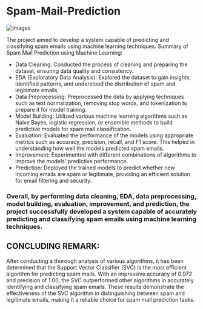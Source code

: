 # Spam-Mail-Prediction

![images](https://github.com/shubham19nijwala/Spam-Mail-Prediction-using-Machine-Learning/assets/130289158/69b41476-52f0-42d0-8f01-2822f5d13e53)

The project aimed to develop a system capable of predicting and classifying spam emails using machine learning techniques.
Summary of Spam Mail Prediction using Machine Learning:
+ Data Cleaning: Conducted the process of cleaning and preparing the dataset, ensuring data quality and consistency.
+ EDA (Exploratory Data Analysis): Explored the dataset to gain insights, identified patterns, and understood the distribution of spam and legitimate emails.
+ Data Preprocessing: Preprocessed the data by applying techniques such as text normalization, removing stop words, and tokenization to prepare it for model training.
+ Model Building: Utilized various machine learning algorithms such as Naive Bayes, logistic regression, or ensemble methods to build predictive models for spam mail classification.
+ Evaluation: Evaluated the performance of the models using appropriate metrics such as accuracy, precision, recall, and F1 score. This helped in understanding how well the models predicted spam emails.
+ Improvement: Experimented with different combinations of algorithms to improve the models' predictive performance.
+ Prediction: Deployed the trained models to predict whether new incoming emails are spam or legitimate, providing an efficient solution for email filtering and security.
### **Overall, by performing data cleaning, EDA, data preprocessing, model building, evaluation, improvement, and prediction, the project successfully developed a system capable of accurately predicting and classifying spam emails using machine learning techniques.**

## CONCLUDING REMARK:
After conducting a thorough analysis of various algorithms, it has been determined that the Support Vector Classifier (SVC) is the most efficient algorithm for predicting spam mails. With an impressive accuracy of 0.972 and precision of 1.00, the SVC outperformed other algorithms in accurately identifying and classifying spam emails. These results demonstrate the effectiveness of the SVC algorithm in distinguishing between spam and legitimate emails, making it a reliable choice for spam mail prediction tasks.

